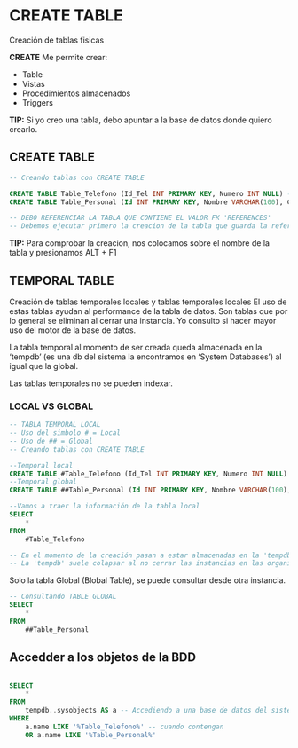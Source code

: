 # CREATE TABLE
Creación de tablas fisicas

**CREATE** Me permite crear:
* Table
* Vistas
* Procedimientos almacenados 
* Triggers

**TIP:** Si yo creo una tabla, debo apuntar a la base de datos donde quiero crearlo. 

## CREATE TABLE
```SQL
-- Creando tablas con CREATE TABLE

CREATE TABLE Table_Telefono (Id_Tel INT PRIMARY KEY, Numero INT NULL) -- Null permite que reciba valores nulos
CREATE TABLE Table_Personal (Id INT PRIMARY KEY, Nombre VARCHAR(100), Cedula INT NOT NULL, Id_Tel INT FOREIGN KEY REFERENCES Table_Telefono (Id_Tel))

-- DEBO REFERENCIAR LA TABLA QUE CONTIENE EL VALOR FK 'REFERENCES'
-- Debemos ejecutar primero la creacion de la tabla que guarda la referencia en este caso Table_Telefono

```

**TIP:** Para comprobar la creacion, nos colocamos sobre el nombre de la tabla y presionamos ALT + F1

## TEMPORAL TABLE
Creación de tablas temporales locales y tablas temporales locales
El uso de estas tablas ayudan al performance de la tabla de datos.
Son tablas que por lo general se eliminan al cerrar una instancia.
Yo consulto si hacer mayor uso del motor de la base de datos.
 
La tabla temporal al momento de ser creada queda  almacenada en la  ‘tempdb’ (es una db del sistema la encontramos en ‘System Databases’) al igual que la global. 

Las tablas temporales no se pueden indexar.

### LOCAL VS GLOBAL
```SQL
-- TABLA TEMPORAL LOCAL
-- Uso del simbolo # = Local
-- Uso de ## = Global
-- Creando tablas con CREATE TABLE

--Temporal local
CREATE TABLE #Table_Telefono (Id_Tel INT PRIMARY KEY, Numero INT NULL) -- Null permite que reciba valores nulos
--Temporal global
CREATE TABLE ##Table_Personal (Id INT PRIMARY KEY, Nombre VARCHAR(100), Cedula INT NOT NULL, Id_Tel INT FOREIGN KEY REFERENCES Table_Telefono (Id_Tel))

--Vamos a traer la información de la tabla local
SELECT	
	*
FROM
	#Table_Telefono

-- En el momento de la creación pasan a estar almacenadas en la 'tempdb'
-- La 'tempdb' suele colapsar al no cerrar las instancias en las organizaciones. No hay que dejar instancias abiertas

```
Solo la tabla Global (Blobal Table), se puede consultar desde otra instancia.
```SQL
-- Consultando TABLE GLOBAL
SELECT	
	*
FROM
	##Table_Personal

```

## Accedder a los objetos de la BDD

```SQL

SELECT	
	*
FROM
	tempdb..sysobjects AS a -- Accediendo a una base de datos del sistema para observar sus objetos
WHERE
	a.name LIKE '%Table_Telefono%' -- cuando contengan
	OR a.name LIKE '%Table_Personal%'
```

